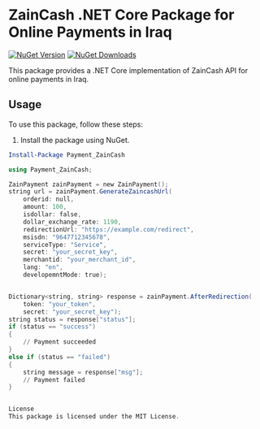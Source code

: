 # ZainCash .NET Core Package for Online Payments in Iraq

[![NuGet Version](https://img.shields.io/nuget/v/ZainCashPayment.svg)](https://www.nuget.org/packages/Payment_ZainCash/1.0.0)
[![NuGet Downloads](https://img.shields.io/nuget/dt/ZainCashPayment.svg)](https://www.nuget.org/packages/Payment_ZainCash/1.0.0)

This package provides a .NET Core implementation of ZainCash API for online payments in Iraq.

## Usage

To use this package, follow these steps:

1. Install the package using NuGet.

```powershell
Install-Package Payment_ZainCash

using Payment_ZainCash;

ZainPayment zainPayment = new ZainPayment();
string url = zainPayment.GenerateZaincashUrl(
    orderid: null,
    amount: 100,
    isdollar: false,
    dollar_exchange_rate: 1190,
    redirectionUrl: "https://example.com/redirect",
    msisdn: "9647712345678",
    serviceType: "Service",
    secret: "your_secret_key",
    merchantid: "your_merchant_id",
    lang: "en",
    developemntMode: true);


Dictionary<string, string> response = zainPayment.AfterRedirection(
    token: "your_token",
    secret: "your_secret_key");
string status = response["status"];
if (status == "success")
{
    // Payment succeeded
}
else if (status == "failed")
{
    string message = response["msg"];
    // Payment failed
}


License
This package is licensed under the MIT License.




